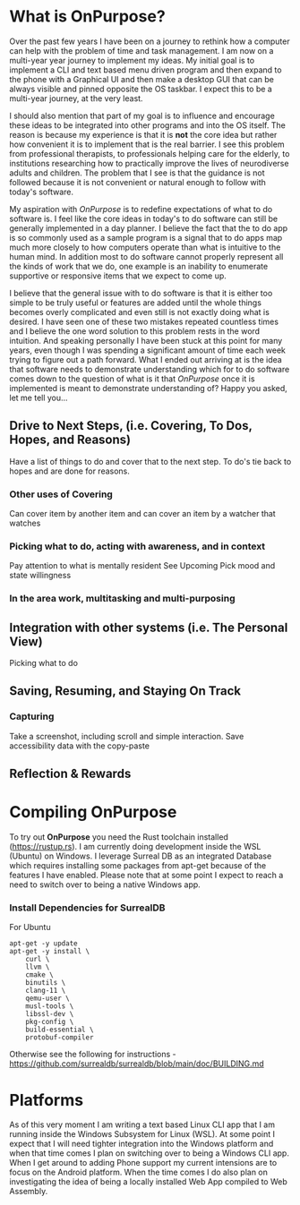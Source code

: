 # What is OnPurpose?
Over the past few years I have been on a journey to rethink how a computer can help with the problem of time and task management. I am now on a multi-year year journey to implement my ideas. My initial goal is to implement a CLI and text based menu driven program and then expand to the phone with a Graphical UI and then make a desktop GUI that can be always visible and pinned opposite the OS taskbar. I expect this to be a multi-year journey, at the very least.

I should also mention that part of my goal is to influence and encourage these ideas to be integrated into other programs and into the OS itself. The reason is because my experience is that it is **not** the core idea but rather how convenient it is to implement that is the real barrier. I see this problem from professional therapists, to professionals helping care for the elderly, to institutions researching how to practically improve the lives of neurodiverse adults and children. The problem that I see is that the guidance is not followed because it is not convenient or natural enough to follow with today's software.

My aspiration with *OnPurpose* is to redefine expectations of what to do software is. I feel like the core ideas in today's to do software can still be generally implemented in a day planner. I believe the fact that the to do app is so commonly used as a sample program is a signal that to do apps map much more closely to how computers operate than what is intuitive to the human mind. In addition most to do software cannot properly represent all the kinds of work that we do, one example is an inability to enumerate supportive or responsive items that we expect to come up.

I believe that the general issue with to do software is that it is either too simple to be truly useful or features are added until the whole things becomes overly complicated and even still is not exactly doing what is desired. I have seen one of these two mistakes repeated countless times and I believe the one word solution to this problem rests in the word intuition. And speaking personally I have been stuck at this point for many years, even though I was spending a significant amount of time each week trying to figure out a path forward. What I ended out arriving at is the idea that software needs to demonstrate understanding which for to do software comes down to the question of what is it that *OnPurpose* once it is implemented is meant to demonstrate understanding of? Happy you asked, let me tell you...

## Drive to Next Steps, (i.e. Covering, To Dos, Hopes, and Reasons)
Have a list of things to do and cover that to the next step. To do's tie back to hopes and are done for reasons.

### Other uses of Covering
Can cover item by another item and can cover an item by a watcher that watches 

### Picking what to do, acting with awareness, and in context
Pay attention to what is mentally resident
See Upcoming
Pick mood and state willingness

### In the area work, multitasking and multi-purposing

## Integration with other systems (i.e. The Personal View)
Picking what to do

## Saving, Resuming, and Staying On Track

### Capturing
Take a screenshot, including scroll and simple interaction. Save accessibility data with the copy-paste 

## Reflection & Rewards

# Compiling OnPurpose
To try out **OnPurpose** you need the Rust toolchain installed (https://rustup.rs). I am currently doing development inside the WSL (Ubuntu) on Windows. I leverage Surreal DB as an integrated Database which requires installing some packages from apt-get because of the features I have enabled. Please note that at some point I expect to reach a need to switch over to being a native Windows app.

### Install Dependencies for SurrealDB
For Ubuntu
```
apt-get -y update
apt-get -y install \
	curl \
	llvm \
	cmake \
	binutils \
	clang-11 \
	qemu-user \
	musl-tools \
	libssl-dev \
	pkg-config \
	build-essential \
	protobuf-compiler
```
Otherwise see the following for instructions - https://github.com/surrealdb/surrealdb/blob/main/doc/BUILDING.md

# Platforms
As of this very moment I am writing a text based Linux CLI app that I am running inside the Windows Subsystem for Linux (WSL). At some point I expect that I will need tighter integration into the Windows platform and when that time comes I plan on switching over to being a Windows CLI app. When I get around to adding Phone support my current intensions are to focus on the Android platform. When the time comes I do also plan on investigating the idea of being a locally installed Web App compiled to Web Assembly.